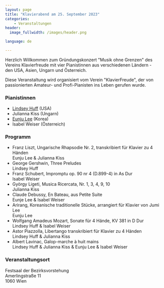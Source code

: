 ```yaml
---
layout: page
title: "Klavierabend am 25. September 2023"
categories:
    - Veranstaltungen
header:
  image_fullwidth: /images/header.png

language: de

---
```


<script>
</script>
Herzlich Willkommen zum Gründungskonzert "Musik ohne Grenzen" des Vereins Klavierfreude
mit vier Pianistinnen aus verschiedenen Ländern - den USA, Asien, Ungarn und Österreich.

Diese Veranstaltung wird organisiert vom Verein "KlavierFreude", der von passionierten Amateur- und Profi-Pianisten 
ins Leben gerufen wurde. 

### Pianistinnen

* <a href="/members/lindsey_huff/">Lindsey Huff</a> (USA)
* Julianna Kiss (Ungarn)
* <a href="/members/eunju_lee/">Eunju Lee</a> (Korea)
* Isabel Weiser (Österreich)


### Programm

* Franz Liszt, Ungarische Rhapsodie Nr. 2, transkribiert für Klavier zu 4 Händen<br>
  Eunju Lee & Julianna Kiss
* George Gershwin, Three Preludes<br>
  Lindsey Huff
* Franz Schubert, Impromptu op. 90 nr 4 (D.899-4) in As Dur<br>
  Isabel Weiser
* György Ligeti, Musica Ricercata, Nr. 1, 3, 4, 9, 10<br>
  Julianna Kiss
* Claude Debussy, En Bateau, aus Petite Suite<br>
  Eunje Lee & Isabel Weiser
* Arirang, Koreanische traditionelle Stücke, arrangiert für Klavier von Jumi Lee<br>
  Eunju Lee
* Wolfgang Amadeus Mozart, Sonate für 4 Hände, KV 381 in D Dur <br>
  Lindsey Huff & Isabel Weiser
* Astor Piazzolla, Libertango transkribiert für Klavier zu 4 Händen <br>
  Lindsey Huff & Julianna Kiss
* Albert Lavinac, Galop-marche à huit mains <br>
  Lindsey Huff & Julianna Kiss & Eunju Lee & Isabel Weiser

### Veranstaltungsort

Festsaal der Bezirksvorstehung<br>
Amerlingstraße 11<br>
1060 Wien<br>


<script>
window.addEventListener('load', function(){
  const im = iframemanager();
  im.run({
    currLang: 'en',
    services : {
        googlemaps : {
            embedUrl: 'https://www.google.com/maps/embed?pb={data-id}',

            iframe: {
                allow : 'picture-in-picture; fullscreen;'
            },

            languages : {
                en : {
                    notice: 'This content is hosted by a third party. By showing the external content you accept the <a rel="noreferrer noopener" href="https://cloud.google.com/maps-platform/terms" target="_blank">terms and conditions</a> of Google Maps.',
                    loadBtn: 'Load map',
                    loadAllBtn: "Don't ask again"
                }
            }
        }
    }
  });
});  
</script>
<div
    data-service="googlemaps"
    data-id="!1m18!1m12!1m3!1d2659.4482749804133!2d11.644969316034478!3d48.19798087922823!2m3!1f0!2f0!3f0!3m2!1i1024!2i768!4f13.1!3m3!1m2!1s0x479e7499e2d4c67f%3A0x32f7f02c5e77043a!2sM%C3%BCnchner+Str.+123%2C+85774+Unterf%C3%B6hring%2C+Germany!5e0!3m2!1sen!2sin!4v1565347252768!5m2!1sen!2sin"
    data-autoscale
></div>
